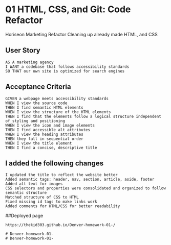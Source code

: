 # 01 HTML, CSS, and Git: Code Refactor

Horiseon Marketing Refactor
Cleaning up already made HTML, and CSS 

## User Story

```
AS A marketing agency
I WANT a codebase that follows accessibility standards
SO THAT our own site is optimized for search engines
```

## Acceptance Criteria

```
GIVEN a webpage meets accessibility standards
WHEN I view the source code
THEN I find semantic HTML elements
WHEN I view the structure of the HTML elements
THEN I find that the elements follow a logical structure independent of styling and positioning
WHEN I view the icon and image elements
THEN I find accessible alt attributes
WHEN I view the heading attributes
THEN they fall in sequential order
WHEN I view the title element
THEN I find a concise, descriptive title
```

## I added the following changes
```
I updated the title to reflect the website better
Added semantic tags: header, nav, section, article, aside, footer
Added alt text for images
CSS selectors and properties were consolidated and organized to follow semantic structure
Matched structure of CSS to HTML
Fixed missing id tags to make links work
Added comments for HTML/CSS for better readability
```
##Deployed page

```
https://thekid303.github.io/Denver-homework-01-/

# Denver-homework-01-
# Denver-homework-01-
